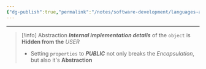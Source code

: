 ```yaml
---
{"dg-publish":true,"permalink":"/notes/software-development/languages-and-frameworks/web-development/backend/php/02-object-oriented-programming-oop/05-encapsulation-and-abstraction/03-abstraction/","tags":["programming","php","webdevelopment","backend","OOP"],"created":"2025-07-13T15:24:54.876+08:00"}
---
```



---

> [!info] Abstraction
> **_Internal implementation details_** of the `object` is **Hidden from the** _USER_
>
> - Setting `properties` to **_PUBLIC_** not only breaks the _Encapsulation_, but also it's **Abstraction**
